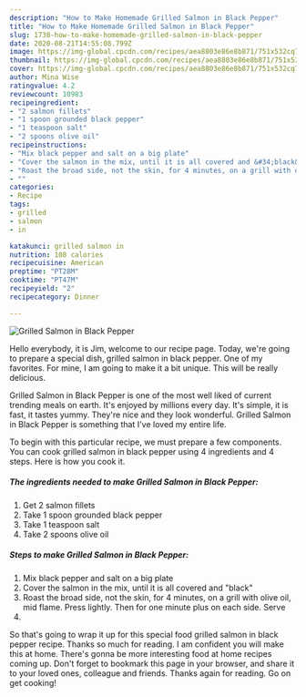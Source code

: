 ```yaml
---
description: "How to Make Homemade Grilled Salmon in Black Pepper"
title: "How to Make Homemade Grilled Salmon in Black Pepper"
slug: 1738-how-to-make-homemade-grilled-salmon-in-black-pepper
date: 2020-08-21T14:55:08.799Z
image: https://img-global.cpcdn.com/recipes/aea8803e86e8b871/751x532cq70/grilled-salmon-in-black-pepper-recipe-main-photo.jpg
thumbnail: https://img-global.cpcdn.com/recipes/aea8803e86e8b871/751x532cq70/grilled-salmon-in-black-pepper-recipe-main-photo.jpg
cover: https://img-global.cpcdn.com/recipes/aea8803e86e8b871/751x532cq70/grilled-salmon-in-black-pepper-recipe-main-photo.jpg
author: Mina Wise
ratingvalue: 4.2
reviewcount: 10983
recipeingredient:
- "2 salmon fillets"
- "1 spoon grounded black pepper"
- "1 teaspoon salt"
- "2 spoons olive oil"
recipeinstructions:
- "Mix black pepper and salt on a big plate"
- "Cover the salmon in the mix, until it is all covered and &#34;black&#34;"
- "Roast the broad side, not the skin, for 4 minutes, on a grill with olive oil, mid flame. Press lightly. Then for one minute plus on each side. Serve"
- ""
categories:
- Recipe
tags:
- grilled
- salmon
- in

katakunci: grilled salmon in 
nutrition: 108 calories
recipecuisine: American
preptime: "PT28M"
cooktime: "PT47M"
recipeyield: "2"
recipecategory: Dinner

---
```



![Grilled Salmon in Black Pepper](https://img-global.cpcdn.com/recipes/aea8803e86e8b871/751x532cq70/grilled-salmon-in-black-pepper-recipe-main-photo.jpg)

Hello everybody, it is Jim, welcome to our recipe page. Today, we're going to prepare a special dish, grilled salmon in black pepper. One of my favorites. For mine, I am going to make it a bit unique. This will be really delicious.

Grilled Salmon in Black Pepper is one of the most well liked of current trending meals on earth. It's enjoyed by millions every day. It's simple, it is fast, it tastes yummy. They're nice and they look wonderful. Grilled Salmon in Black Pepper is something that I've loved my entire life.




To begin with this particular recipe, we must prepare a few components. You can cook grilled salmon in black pepper using 4 ingredients and 4 steps. Here is how you cook it.

<!--inarticleads1-->

##### The ingredients needed to make Grilled Salmon in Black Pepper:

1. Get 2 salmon fillets
1. Take 1 spoon grounded black pepper
1. Take 1 teaspoon salt
1. Take 2 spoons olive oil




<!--inarticleads2-->

##### Steps to make Grilled Salmon in Black Pepper:

1. Mix black pepper and salt on a big plate
1. Cover the salmon in the mix, until it is all covered and &#34;black&#34;
1. Roast the broad side, not the skin, for 4 minutes, on a grill with olive oil, mid flame. Press lightly. Then for one minute plus on each side. Serve
1. 




So that's going to wrap it up for this special food grilled salmon in black pepper recipe. Thanks so much for reading. I am confident you will make this at home. There's gonna be more interesting food at home recipes coming up. Don't forget to bookmark this page in your browser, and share it to your loved ones, colleague and friends. Thanks again for reading. Go on get cooking!
